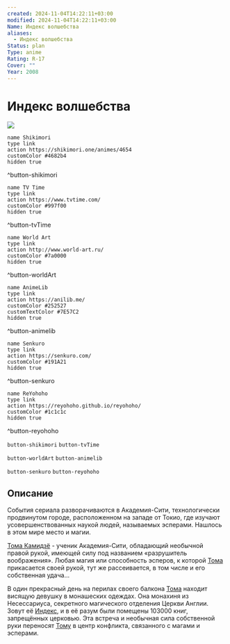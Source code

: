 ```yaml
---
created: 2024-11-04T14:22:11+03:00
modified: 2024-11-04T14:22:11+03:00
Name: Индекс волшебства
aliases:
  - Индекс волшебства
Status: plan
Type: anime
Rating: R-17
Cover: ""
Year: 2008
---
```


# Индекс волшебства

![](https://nyaa.shikimori.one/uploads/poster/animes/4654/43b2e44ca80a418ebff83b05992d523b.jpeg)

```button
name Shikimori
type link
action https://shikimori.one/animes/4654
customColor #4682b4
hidden true
```
^button-shikimori

```button
name TV Time
type link
action https://www.tvtime.com/
customColor #997f00
hidden true
```
^button-tvTime

```button
name World Art
type link
action http://www.world-art.ru/
customColor #7a0000
hidden true
```
^button-worldArt

```button
name AnimeLib
type link
action https://anilib.me/
customColor #252527
customTextColor #7E57C2
hidden true
```
^button-animelib

```button
name Senkuro
type link
action https://senkuro.com/
customColor #191A21
hidden true
```
^button-senkuro

```button
name ReYohoho
type link
action https://reyohoho.github.io/reyohoho/
customColor #1c1c1c
hidden true
```
^button-reyohoho

`button-shikimori` `button-tvTime`

`button-worldArt` `button-animelib`

`button-senkuro` `button-reyohoho`

## Описание

События сериала разворачиваются в Академия-Сити, технологически продвинутом городе, расположенном на западе от Токио, где изучают усовершенствованных наукой людей, называемых эсперами. Нашлось в этом мире место и магии.

[Тома Камидзё](https://shikimori.one/characters/13700-touma-kamijou) - ученик Академия-Сити, обладающий необычной правой рукой, имеющей силу под названием «разрушитель воображения». Любая магия или способность эсперов, к которой [Тома](https://shikimori.one/characters/13700-touma-kamijou) прикасается своей рукой, тут же рассеивается, в том числе и его собственная удача...

В один прекрасный день на перилах своего балкона [Тома](https://shikimori.one/characters/13700-touma-kamijou) находит висящую девушку в монашеских одеждах. Она монахиня из Несессариуса, секретного магического отделения Церкви Англии. Зовут её [Индекс](https://shikimori.one/characters/13699-index-librorum-prohibitorum), и в её разум были помещены 103000 книг, запрещённых церковью. Эта встреча и необычная сила собственной руки переносят [Тому](https://shikimori.one/characters/13700-touma-kamijou) в центр конфликта, связанного с магами и эсперами.
